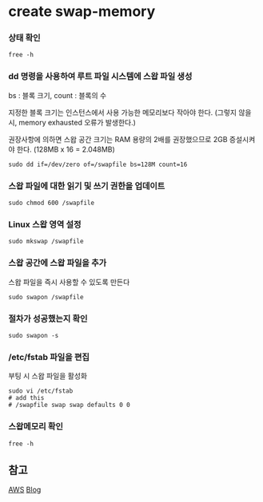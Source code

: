 # create swap-memory
### 상태 확인
```
free -h
```
### dd 명령을 사용하여 루트 파일 시스템에 스왑 파일 생성
bs : 블록 크기, count : 블록의 수

지정한 블록 크기는 인스턴스에서 사용 가능한 메모리보다 작아야 한다. (그렇지 않을 시, memory exhausted 오류가 발생한다.)

권장사항에 의하면 스왑 공간 크기는 RAM 용량의 2배를 권장했으므로
2GB 증설시켜야 한다. (128MB x 16 = 2.048MB)
```
sudo dd if=/dev/zero of=/swapfile bs=128M count=16
```
### 스왑 파일에 대한 읽기 및 쓰기 권한을 업데이트
```
sudo chmod 600 /swapfile
```
### Linux 스왑 영역 설정
```
sudo mkswap /swapfile
```
### 스왑 공간에 스왑 파일을 추가
스왑 파일을 즉시 사용할 수 있도록 만든다
```
sudo swapon /swapfile
```
### 절차가 성공했는지 확인
```
sudo swapon -s
```
### /etc/fstab 파일을 편집
부팅 시 스왑 파일을 활성화
```
sudo vi /etc/fstab
# add this
# /swapfile swap swap defaults 0 0
```
### 스왑메모리 확인
```
free -h
```

## 참고
[AWS](https://repost.aws/ko/knowledge-center/ec2-memory-swap-file)
[Blog](https://velog.io/@chang626/AWS-EC2-free%EC%97%90%EC%84%9C-%EB%B0%9C%EC%83%9D%ED%95%9C-%EB%A9%94%EB%AA%A8%EB%A6%AC-%EB%AC%B8%EC%A0%9C-jenkins-build-%EB%B0%B0%ED%8F%AC)
